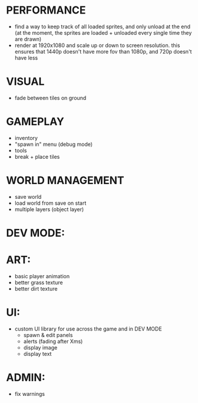 # PERFORMANCE

-   find a way to keep track of all loaded sprites, and only unload at the end (at the moment, the sprites are loaded + unloaded every single time they are drawn)
-   render at 1920x1080 and scale up or down to screen resolution. this ensures that 1440p doesn't have more fov than 1080p, and 720p doesn't have less

# VISUAL

-   fade between tiles on ground

# GAMEPLAY

-   inventory
-   "spawn in" menu (debug mode)
-   tools
-   break + place tiles

# WORLD MANAGEMENT

-   save world
-   load world from save on start
-   multiple layers (object layer)

# DEV MODE:

# ART:

-   basic player animation
-   better grass texture
-   better dirt texture

# UI:

-   custom UI library for use across the game and in DEV MODE
    -   spawn & edit panels
    -   alerts (fading after Xms)
    -   display image
    -   display text

# ADMIN:

-   fix warnings
